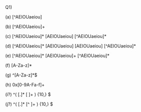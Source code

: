 Q1)

(a) [^AEIOUaeiou]

(b) [^AEIOUaeiou]+

(c) [^AEIOUaeiou]\* [AEIOUaeiou] [^AEIOUaeiou]\*

(d) [^AEIOUaeiou]\* [AEIOUaeiou] [AEIOUaeiou] [^AEIOUaeiou]\*

(e) [^AEIOUaeiou]\* [AEIOUaeiou]+ [^AEIOUaeiou]\*

(f) [A-Za-z]*

(g) ^[A-Za-z]*$

(h) 0x[0-9A-Fa-f]+

(i?) ^( [.]\* [ ]+ ) {10,} $

(j?) ^( [.]\* [^ ]+ ) {10,} $


